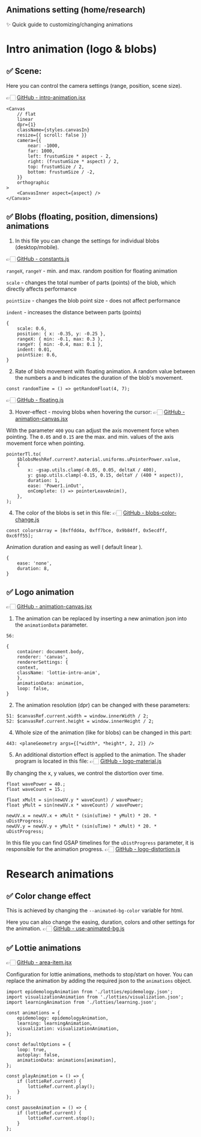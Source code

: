 ## Animations setting (home/research)

✨ Quick guide to customizing/changing animations

# Intro animation (logo & blobs)

## ✅ Scene:

Here you can control the camera settings (range, position, scene size).

👉🏻 [GitHub - intro-animation.jsx](https://github.com/glivera-team/colabo-web/blob/f2f39162f288bd8bdd070ff5f5b70824e79e183f/src/components/ui/intro-animation/intro-animation.jsx)

```
<Canvas
    // flat
    linear
    dpr={1}
    className={styles.canvasIn}
    resize={{ scroll: false }}
    camera={{
        near: -1000,
        far: 1000,
        left: frustumSize * aspect - 2,
        right: (frustumSize * aspect) / 2,
        top: frustumSize / 2,
        bottom: frustumSize / -2,
    }}
    orthographic
>
    <CanvasInner aspect={aspect} />
</Canvas>
```

## ✅ Blobs (floating, position, dimensions) animations

1. In this file you can change the settings for individual blobs (desktop/mobile).

👉🏻 [GitHub - constants.js](https://github.com/glivera-team/colabo-web/blob/f2f39162f288bd8bdd070ff5f5b70824e79e183f/src/components/ui/intro-animation/constants.js)

`rangeX`, `rangeY` - min. and max. random position for floating animation

`scale` - changes the total number of parts (points) of the blob, which directly affects performance

`pointSize` - changes the blob point size - does not affect performance

`indent` - increases the distance between parts (points)

```
{
    scale: 0.6,
    position: { x: -0.35, y: -0.25 },
    rangeX: { min: -0.1, max: 0.3 },
    rangeY: { min: -0.4, max: 0.1 },
    indent: 0.01,
    pointSize: 0.6,
}
```

2. Rate of blob movement with floating animation.
   A random value between the numbers a and b indicates the duration of the blob's movement.

`const randomTime = () => getRandomFloat(4, 7);`

👉🏻 [GitHub - floating.js](https://github.com/glivera-team/colabo-web/blob/1dc3b52b1fd43ac1161ab1813d7577b61470d0eb/src/components/ui/intro-animation/animations/floating.js)

3. Hover-effect - moving blobs when hovering the cursor:
   👉🏻 [GitHub - animation-canvas.jsx](https://github.com/glivera-team/colabo-web/blob/535412d5feff22e65efc62a9fd27b6760076ecba/src/components/ui/intro-animation/animation-canvas.jsx)

With the parameter `400` you can adjust the axis movement force when pointing.
The `0.05` and `0.15` are the max. and min. values of the axis movement force when pointing.

```
pointerTl.to(
    $blobsMeshRef.current?.material.uniforms.uPointerPower.value,
    {
        x: -gsap.utils.clamp(-0.05, 0.05, deltaX / 400),
        y: gsap.utils.clamp(-0.15, 0.15, deltaY / (400 * aspect)),
        duration: 1,
        ease: 'Power1.inOut',
        onComplete: () => pointerLeaveAnim(),
    },
);
```

4. The color of the blobs is set in this file:
   👉🏻 [GitHub - blobs-color-change.js](https://github.com/glivera-team/colabo-web/blob/7826d10cbd313f79a0d6fdb57d7145fe2026ce75/src/components/ui/intro-animation/animations/blobs-color-change.js)

`const colorsArray = [0xffdd4a, 0xff7bce, 0x9b84ff, 0x5ecdff, 0xc6ff55];`

Animation duration and easing as well ( default linear ).

```
{
	ease: 'none',
	duration: 8,
}
```

## ✅ Logo animation

👉🏻 [GitHub - animation-canvas.jsx](https://github.com/glivera-team/colabo-web/blob/535412d5feff22e65efc62a9fd27b6760076ecba/src/components/ui/intro-animation/animation-canvas.jsx)

1. The animation can be replaced by inserting a new animation json into the `animationData` parameter.

`56:`

```
{
	container: document.body,
	renderer: 'canvas',
	rendererSettings: {
	context,
	className: 'lottie-intro-anim',
	},
	animationData: animation,
	loop: false,
}
```

2. The animation resolution (dpr) can be changed with these parameters:

```
51: $canvasRef.current.width = window.innerWidth / 2;
52: $canvasRef.current.height = window.innerHeight / 2;
```

4. Whole size of the animation (like for blobs) can be changed in this part:

`443: <planeGeometry args={[*width*, *height*, 2, 2]} />`

5. An additional distortion effect is applied to the animation.
   The shader program is located in this file:
   👉🏻 [GitHub - logo-material.js](https://github.com/glivera-team/colabo-web/blob/8a8475c746e571d0b7f85199cbeb1fc747d1b956/src/components/ui/intro-animation/materials/logo-material.js)

By changing the x, y values, we control the distortion over time.

```
float wavePower = 40.;
float waveCount = 15.;

float xMult = sin(newUV.y * waveCount) / wavePower;
float yMult = sin(newUV.x * waveCount) / wavePower;

newUV.x = newUV.x + xMult * (sin(uTime) * yMult) * 20. * uDistProgress;
newUV.y = newUV.y + yMult * (sin(uTime) * xMult) * 20. * uDistProgress;
```

In this file you can find GSAP timelines for the `uDistProgress` parameter, it is responsible for the animation progress.
👉🏻 [GitHub - logo-distortion.js](https://github.com/glivera-team/colabo-web/blob/b4ecd56e5c53ecdc1d3d2f2a1b3e1a0d0d062b4d/src/components/ui/intro-animation/animations/logo-distortion.js)

# Research animations

## ✅ Color change effect

This is achieved by changing the `--animated-bg-color` variable for html.

Here you can also change the easing, duration, colors and other settings for the animation.
👉🏻 [GitHub - use-animated-bg.js](https://github.com/glivera-team/colabo-web/blob/a9c38452840f04dbbcdcf05d5097132fee59042f/src/hooks/use-animated-bg/use-animated-bg.js)

## ✅ Lottie animations

👉🏻 [GitHub - area-item.jsx](https://github.com/glivera-team/colabo-web/blob/a9c38452840f04dbbcdcf05d5097132fee59042f/src/components/ui/area-item/area-item.jsx)

Configuration for lottie animations, methods to stop/start on hover.
You can replace the animation by adding the required json to the `animations` object.

```
import epidemologyAnimation from './lotties/epidemology.json';
import visualizationAnimation from './lotties/visualization.json';
import learningAnimation from './lotties/learning.json';

const animations = {
	epidemology: epidemologyAnimation,
	learning: learningAnimation,
	visualization: visualizationAnimation,
};

const defaultOptions = {
	loop: true,
	autoplay: false,
	animationData: animations[animation],
};

const playAnimation = () => {
	if (lottieRef.current) {
		lottieRef.current.play();
	}
};

const pauseAnimation = () => {
	if (lottieRef.current) {
		lottieRef.current.stop();
	}
};
```


